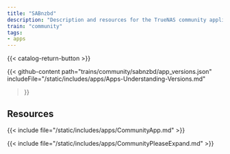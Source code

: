 ```yaml
---
title: "SABnzbd"
description: "Description and resources for the TrueNAS community application called SABnzbd."
train: "community"
tags:
- apps
---
```


{{< catalog-return-button >}}

{{< github-content 
    path="trains/community/sabnzbd/app_versions.json"
	includeFile="/static/includes/apps/Apps-Understanding-Versions.md"
>}}

## Resources

{{< include file="/static/includes/apps/CommunityApp.md" >}}

{{< include file="/static/includes/apps/CommunityPleaseExpand.md" >}}

<!--
<div class="docs-sections">

{{< doc-card title="<appname> Deployments" link="/resources/"
descr="How to deploy and configure the <appname> app." >}}

</div>
-->
